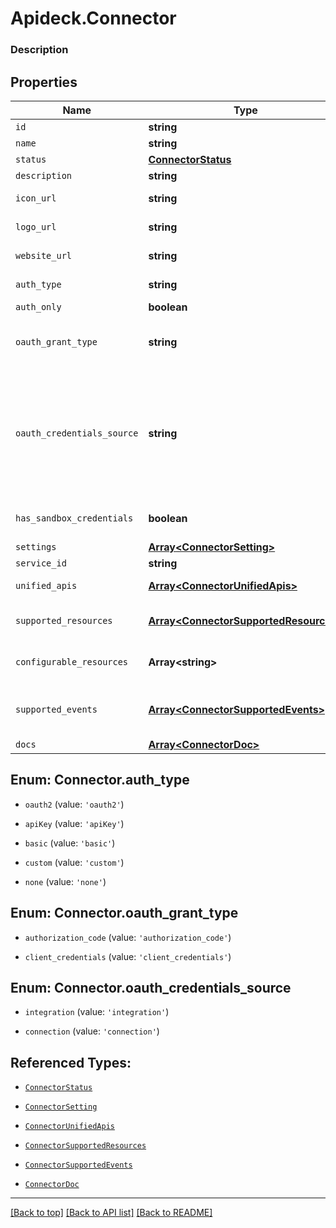 # Apideck.Connector

### Description

## Properties
Name | Type | Description | Notes
------------ | ------------- | ------------- | -------------
`id` | **string** | ID of the connector. | [optional] 
`name` | **string** | Name of the connector. | [optional] 
`status` | [**ConnectorStatus**](ConnectorStatus.md) |  | [optional] 
`description` | **string** |  | [optional] 
`icon_url` | **string** | Link to a small square icon for the connector. | [optional] 
`logo_url` | **string** | Link to the full logo for the connector. | [optional] 
`website_url` | **string** | Link to the connector\'s website. | [optional] 
`auth_type` | **string** | Type of authorization used by the connector | [optional] 
`auth_only` | **boolean** |  | [optional] 
`oauth_grant_type` | **string** | OAuth grant type used by the connector. More info: https://oauth.net/2/grant-types | [optional] 
`oauth_credentials_source` | **string** | Location of the OAuth client credentials. For most connectors the OAuth client credentials are stored on integration and managed by the application owner. For others they are stored on connection and managed by the consumer in Vault. | [optional] 
`has_sandbox_credentials` | **boolean** | Indicates whether Apideck Sandbox OAuth credentials are available. | [optional] 
`settings` | [**Array&lt;ConnectorSetting&gt;**](ConnectorSetting.md) |  | [optional] 
`service_id` | **string** | Service provider identifier | [optional] 
`unified_apis` | [**Array&lt;ConnectorUnifiedApis&gt;**](ConnectorUnifiedApis.md) | List of Unified APIs that feature this connector. | [optional] 
`supported_resources` | [**Array&lt;ConnectorSupportedResources&gt;**](ConnectorSupportedResources.md) | List of resources that are supported on the connector. | [optional] 
`configurable_resources` | **Array&lt;string&gt;** | List of resources that have settings that can be configured. | [optional] 
`supported_events` | [**Array&lt;ConnectorSupportedEvents&gt;**](ConnectorSupportedEvents.md) | List of events that are supported on the connector. Events are delivered via Webhooks. | [optional] 
`docs` | [**Array&lt;ConnectorDoc&gt;**](ConnectorDoc.md) |  | [optional] 





<a name="ConnectorAuthType"></a>
## Enum: Connector.auth_type


* `oauth2` (value: `'oauth2'`)

* `apiKey` (value: `'apiKey'`)

* `basic` (value: `'basic'`)

* `custom` (value: `'custom'`)

* `none` (value: `'none'`)




<a name="ConnectorOauthGrantType"></a>
## Enum: Connector.oauth_grant_type


* `authorization_code` (value: `'authorization_code'`)

* `client_credentials` (value: `'client_credentials'`)




<a name="ConnectorOauthCredentialsSource"></a>
## Enum: Connector.oauth_credentials_source


* `integration` (value: `'integration'`)

* `connection` (value: `'connection'`)




## Referenced Types:


* [`ConnectorStatus`](ConnectorStatus.md)









* [`ConnectorSetting`](ConnectorSetting.md)

* [`ConnectorUnifiedApis`](ConnectorUnifiedApis.md)
* [`ConnectorSupportedResources`](ConnectorSupportedResources.md)

* [`ConnectorSupportedEvents`](ConnectorSupportedEvents.md)
* [`ConnectorDoc`](ConnectorDoc.md)

---

[[Back to top]](#) [[Back to API list]](../../../../README.md#documentation-for-api-endpoints) [[Back to README]](../../../../README.md)


